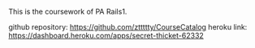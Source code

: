This is the coursework of PA Rails1.

github repository: https://github.com/zttttty/CourseCatalog
heroku link: https://dashboard.heroku.com/apps/secret-thicket-62332
